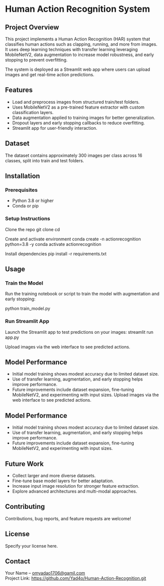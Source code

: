 # Human Action Recognition System

## Project Overview

This project implements a Human Action Recognition (HAR) system that classifies human actions such as clapping, running, and more from images. It uses deep learning techniques with transfer learning leveraging MobileNetV2, data augmentation to increase model robustness, and early stopping to prevent overfitting.

The system is deployed as a Streamlit web app where users can upload images and get real-time action predictions.

## Features

- Load and preprocess images from structured train/test folders.
- Uses MobileNetV2 as a pre-trained feature extractor with custom classification layers.
- Data augmentation applied to training images for better generalization.
- Dropout layers and early stopping callbacks to reduce overfitting.
- Streamlit app for user-friendly interaction.

## Dataset

The dataset contains approximately 300 images per class across 16 classes, split into train and test folders.

## Installation

### Prerequisites

- Python 3.8 or higher
- Conda or pip

### Setup Instructions

Clone the repo
git clone <your-repo-url>
cd <your-project-folder>

Create and activate environment
conda create -n actionrecognition python=3.8 -y
conda activate actionrecognition

Install dependencies
pip install -r requirements.txt

## Usage

### Train the Model

Run the training notebook or script to train the model with augmentation and early stopping:

python train_model.py


### Run Streamlit App

Launch the Streamlit app to test predictions on your images:
streamlit run app.py

Upload images via the web interface to see predicted actions.

## Model Performance

- Initial model training shows modest accuracy due to limited dataset size.
- Use of transfer learning, augmentation, and early stopping helps improve performance.
- Future improvements include dataset expansion, fine-tuning MobileNetV2, and experimenting with input sizes.
Upload images via the web interface to see predicted actions.

## Model Performance

- Initial model training shows modest accuracy due to limited dataset size.
- Use of transfer learning, augmentation, and early stopping helps improve performance.
- Future improvements include dataset expansion, fine-tuning MobileNetV2, and experimenting with input sizes.

## Future Work

- Collect larger and more diverse datasets.
- Fine-tune base model layers for better adaptation.
- Increase input image resolution for stronger feature extraction.
- Explore advanced architectures and multi-modal approaches.

## Contributing

Contributions, bug reports, and feature requests are welcome!

## License

Specify your license here.

## Contact

Your Name – omyadao1706@gamil.com  
Project Link: <https://github.com/Yad4o/Human-Action-Recognition.git>


